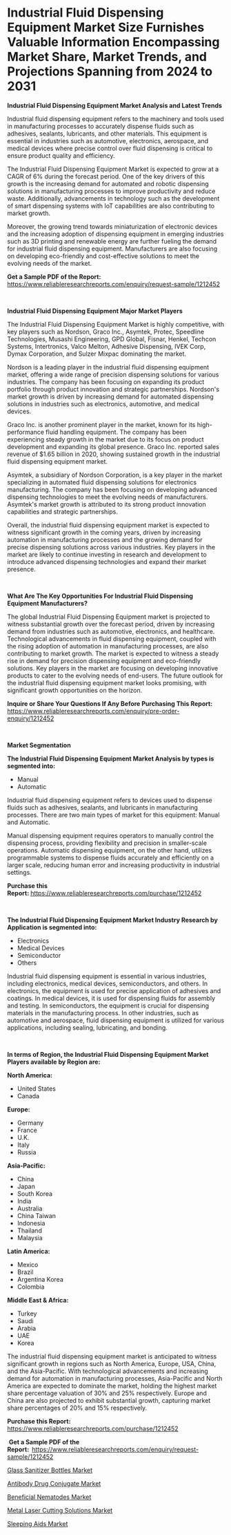 <p><h1>Industrial Fluid Dispensing Equipment Market Size Furnishes Valuable Information Encompassing Market Share, Market Trends, and Projections Spanning from 2024 to 2031</h1></p><p><strong>Industrial Fluid Dispensing Equipment Market Analysis and Latest Trends</strong></p>
<p><p>Industrial fluid dispensing equipment refers to the machinery and tools used in manufacturing processes to accurately dispense fluids such as adhesives, sealants, lubricants, and other materials. This equipment is essential in industries such as automotive, electronics, aerospace, and medical devices where precise control over fluid dispensing is critical to ensure product quality and efficiency.</p><p>The Industrial Fluid Dispensing Equipment Market is expected to grow at a CAGR of 6% during the forecast period. One of the key drivers of this growth is the increasing demand for automated and robotic dispensing solutions in manufacturing processes to improve productivity and reduce waste. Additionally, advancements in technology such as the development of smart dispensing systems with IoT capabilities are also contributing to market growth.</p><p>Moreover, the growing trend towards miniaturization of electronic devices and the increasing adoption of dispensing equipment in emerging industries such as 3D printing and renewable energy are further fueling the demand for industrial fluid dispensing equipment. Manufacturers are also focusing on developing eco-friendly and cost-effective solutions to meet the evolving needs of the market.</p></p>
<p><strong>Get a Sample PDF of the Report:&nbsp;</strong> <a href="https://www.reliableresearchreports.com/enquiry/request-sample/1212452">https://www.reliableresearchreports.com/enquiry/request-sample/1212452</a></p>
<p>&nbsp;</p>
<p><strong>Industrial Fluid Dispensing Equipment Major Market Players</strong></p>
<p><p>The Industrial Fluid Dispensing Equipment Market is highly competitive, with key players such as Nordson, Graco Inc., Asymtek, Protec, Speedline Technologies, Musashi Engineering, GPD Global, Fisnar, Henkel, Techcon Systems, Intertronics, Valco Melton, Adhesive Dispensing, IVEK Corp, Dymax Corporation, and Sulzer Mixpac dominating the market. </p><p>Nordson is a leading player in the industrial fluid dispensing equipment market, offering a wide range of precision dispensing solutions for various industries. The company has been focusing on expanding its product portfolio through product innovation and strategic partnerships. Nordson's market growth is driven by increasing demand for automated dispensing solutions in industries such as electronics, automotive, and medical devices.</p><p>Graco Inc. is another prominent player in the market, known for its high-performance fluid handling equipment. The company has been experiencing steady growth in the market due to its focus on product development and expanding its global presence. Graco Inc. reported sales revenue of $1.65 billion in 2020, showing sustained growth in the industrial fluid dispensing equipment market.</p><p>Asymtek, a subsidiary of Nordson Corporation, is a key player in the market specializing in automated fluid dispensing solutions for electronics manufacturing. The company has been focusing on developing advanced dispensing technologies to meet the evolving needs of manufacturers. Asymtek's market growth is attributed to its strong product innovation capabilities and strategic partnerships.</p><p>Overall, the industrial fluid dispensing equipment market is expected to witness significant growth in the coming years, driven by increasing automation in manufacturing processes and the growing demand for precise dispensing solutions across various industries. Key players in the market are likely to continue investing in research and development to introduce advanced dispensing technologies and expand their market presence.</p></p>
<p>&nbsp;</p>
<p><strong>What Are The Key Opportunities For Industrial Fluid Dispensing Equipment Manufacturers?</strong></p>
<p><p>The global Industrial Fluid Dispensing Equipment market is projected to witness substantial growth over the forecast period, driven by increasing demand from industries such as automotive, electronics, and healthcare. Technological advancements in fluid dispensing equipment, coupled with the rising adoption of automation in manufacturing processes, are also contributing to market growth. The market is expected to witness a steady rise in demand for precision dispensing equipment and eco-friendly solutions. Key players in the market are focusing on developing innovative products to cater to the evolving needs of end-users. The future outlook for the industrial fluid dispensing equipment market looks promising, with significant growth opportunities on the horizon.</p></p>
<p><strong>Inquire or Share Your Questions If Any Before Purchasing This Report:</strong> <a href="https://www.reliableresearchreports.com/enquiry/pre-order-enquiry/1212452">https://www.reliableresearchreports.com/enquiry/pre-order-enquiry/1212452</a></p>
<p>&nbsp;</p>
<p><strong>Market Segmentation</strong></p>
<p><strong>The Industrial Fluid Dispensing Equipment Market Analysis by types is segmented into:</strong></p>
<p><ul><li>Manual</li><li>Automatic</li></ul></p>
<p><p>Industrial fluid dispensing equipment refers to devices used to dispense fluids such as adhesives, sealants, and lubricants in manufacturing processes. There are two main types of market for this equipment: Manual and Automatic. </p><p>Manual dispensing equipment requires operators to manually control the dispensing process, providing flexibility and precision in smaller-scale operations. Automatic dispensing equipment, on the other hand, utilizes programmable systems to dispense fluids accurately and efficiently on a larger scale, reducing human error and increasing productivity in industrial settings.</p></p>
<p><strong>Purchase this Report:&nbsp;</strong><a href="https://www.reliableresearchreports.com/purchase/1212452">https://www.reliableresearchreports.com/purchase/1212452</a></p>
<p>&nbsp;</p>
<p><strong>The Industrial Fluid Dispensing Equipment Market Industry Research by Application is segmented into:</strong></p>
<p><ul><li>Electronics</li><li>Medical Devices</li><li>Semiconductor</li><li>Others</li></ul></p>
<p><p>Industrial fluid dispensing equipment is essential in various industries, including electronics, medical devices, semiconductors, and others. In electronics, the equipment is used for precise application of adhesives and coatings. In medical devices, it is used for dispensing fluids for assembly and testing. In semiconductors, the equipment is crucial for dispensing materials in the manufacturing process. In other industries, such as automotive and aerospace, fluid dispensing equipment is utilized for various applications, including sealing, lubricating, and bonding.</p></p>
<p>&nbsp;</p>
<p><strong>In terms of Region, the Industrial Fluid Dispensing Equipment Market Players available by Region are:</strong></p>
<p>
    <p> <strong> North America: </strong>
        <ul>
            <li>United States</li>
            <li>Canada</li>
        </ul>
        </p> 
    <p> <strong> Europe: </strong>
        <ul>
            <li>Germany</li>
            <li>France</li>
            <li>U.K.</li>
            <li>Italy</li>
            <li>Russia</li>
        </ul>
        </p> 
    <p> <strong> Asia-Pacific: </strong>
        <ul>
            <li>China</li>
            <li>Japan</li>
            <li>South Korea</li>
            <li>India</li>
            <li>Australia</li>
            <li>China Taiwan</li>
            <li>Indonesia</li>
            <li>Thailand</li>
            <li>Malaysia</li>
        </ul>
        </p> 
    <p> <strong> Latin America: </strong>
        <ul>
            <li>Mexico</li>
            <li>Brazil</li>
            <li>Argentina Korea</li>
            <li>Colombia</li>
        </ul>
        </p> 
    <p> <strong> Middle East & Africa: </strong>
        <ul>
            <li>Turkey</li>
            <li>Saudi</li>
            <li>Arabia</li>
            <li>UAE</li>
            <li>Korea</li>
        </ul>
    </p>
    </p>
<p><p>The industrial fluid dispensing equipment market is anticipated to witness significant growth in regions such as North America, Europe, USA, China, and the Asia-Pacific. With technological advancements and increasing demand for automation in manufacturing processes, Asia-Pacific and North America are expected to dominate the market, holding the highest market share percentage valuation of 30% and 25% respectively. Europe and China are also projected to exhibit substantial growth, capturing market share percentages of 20% and 15% respectively.</p></p>
<p><strong>Purchase this Report: </strong><a href="https://www.reliableresearchreports.com/purchase/1212452">https://www.reliableresearchreports.com/purchase/1212452</a></p>
<p>&nbsp;<strong>Get a Sample PDF of the Report:&nbsp;&nbsp;</strong><a href="https://www.reliableresearchreports.com/enquiry/request-sample/1212452">https://www.reliableresearchreports.com/enquiry/request-sample/1212452</a></p>
<p><strong></strong></p>
<p><p><a href="https://medium.com/@kanew14036/glass-sanitizer-bottles-market-comprehensive-assessment-by-type-application-and-geography-c6d8271d609c">Glass Sanitizer Bottles Market</a></p><p><a href="https://medium.com/@rosiekuhn_28077/antibody-drug-conjugate-market-insights-into-market-cagr-market-trends-and-growth-strategies-eadf43281dd0">Antibody Drug Conjugate Market</a></p><p><a href="https://github.com/RoccoManning/Market-Research-Report-List-3/blob/main/beneficial-nematodes-market.md">Beneficial Nematodes Market</a></p><p><a href="https://github.com/gulaimolin/Market-Research-Report-List-3/blob/main/metal-laser-cutting-solutions-market.md">Metal Laser Cutting Solutions Market</a></p><p><a href="https://medium.com/@jeanklein09/sleeping-aids-market-size-reveals-the-best-marketing-channels-in-global-industry-428178e7d918">Sleeping Aids Market</a></p></p>
